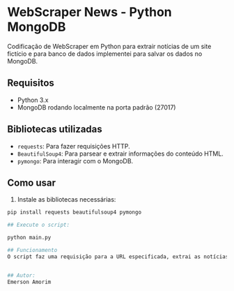 # WebScraper News - Python MongoDB

Codificação de WebScraper em Python para extrair notícias de um site fictício e para banco de dados implementei para salvar os dados no MongoDB.

## Requisitos

- Python 3.x
- MongoDB rodando localmente na porta padrão (27017)

## Bibliotecas utilizadas

- `requests`: Para fazer requisições HTTP.
- `BeautifulSoup4`: Para parsear e extrair informações do conteúdo HTML.
- `pymongo`: Para interagir com o MongoDB.

## Como usar

1. Instale as bibliotecas necessárias:

```bash
pip install requests beautifulsoup4 pymongo

## Execute o script:

python main.py

## Funcionamento
O script faz uma requisição para a URL especificada, extrai as notícias (assumindo que estão em divs com a classe news-item), e salva os títulos e conteúdos no MongoDB.


## Autor:
Emerson Amorim
